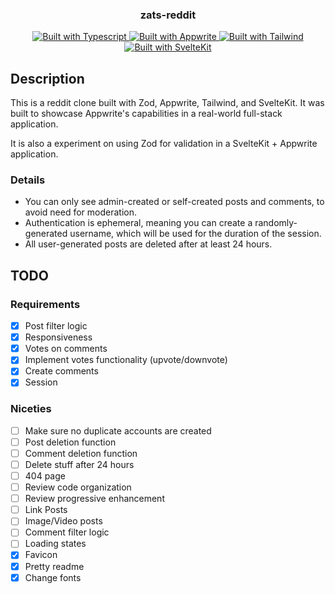 <p align="center">
  <h3 align="center">zats-reddit</h3>
  
 <p align="center">
    <a href="https://zod.dev/">
      <img src="https://img.shields.io/badge/types-zod-%23007ACC?style=for-the-badge&logo=typescript" alt="Built with Typescript">
    </a>
    <a href="https://www.appwrite.io/">
      <img src="https://img.shields.io/badge/baas-appwrite-%23F02E65?style=for-the-badge&logo=appwrite" alt="Built with Appwrite">
    </a>
    <a href="https://tailwindcss.com/">
      <img src="https://img.shields.io/badge/stlying-tailwind-%2338B2AC?style=for-the-badge&logo=tailwind-css" alt="Built with Tailwind">
    </a>
    <a href="https://kit.svelte.dev/">
      <img src="https://img.shields.io/badge/framework-sveltekit-%23FF3E00?style=for-the-badge&logo=svelte" alt="Built with SvelteKit">
    </a>
    
  </p>
</p>

## Description

This is a reddit clone built with Zod, Appwrite, Tailwind, and SvelteKit. It was built to showcase Appwrite's capabilities in a real-world full-stack application.

It is also a experiment on using Zod for validation in a SvelteKit + Appwrite application.

### Details

- You can only see admin-created or self-created posts and comments, to avoid need for moderation.
- Authentication is ephemeral, meaning you can create a randomly-generated username, which will be used for the duration of the session.
- All user-generated posts are deleted after at least 24 hours.

## TODO

### Requirements

- [x] Post filter logic
- [x] Responsiveness
- [x] Votes on comments
- [x] Implement votes functionality (upvote/downvote)
- [x] Create comments
- [x] Session

### Niceties

- [ ] Make sure no duplicate accounts are created
- [ ] Post deletion function
- [ ] Comment deletion function
- [ ] Delete stuff after 24 hours
- [ ] 404 page
- [ ] Review code organization
- [ ] Review progressive enhancement
- [ ] Link Posts
- [ ] Image/Video posts
- [ ] Comment filter logic
- [ ] Loading states
- [x] Favicon
- [x] Pretty readme
- [x] Change fonts
